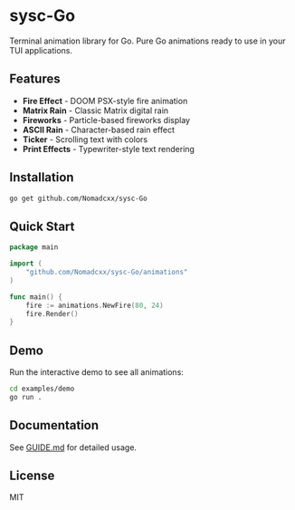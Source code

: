# sysc-Go

Terminal animation library for Go. Pure Go animations ready to use in your TUI applications.

## Features

- **Fire Effect** - DOOM PSX-style fire animation
- **Matrix Rain** - Classic Matrix digital rain
- **Fireworks** - Particle-based fireworks display
- **ASCII Rain** - Character-based rain effect
- **Ticker** - Scrolling text with colors
- **Print Effects** - Typewriter-style text rendering

## Installation

```bash
go get github.com/Nomadcxx/sysc-Go
```

## Quick Start

```go
package main

import (
    "github.com/Nomadcxx/sysc-Go/animations"
)

func main() {
    fire := animations.NewFire(80, 24)
    fire.Render()
}
```

## Demo

Run the interactive demo to see all animations:

```bash
cd examples/demo
go run .
```

## Documentation

See [GUIDE.md](GUIDE.md) for detailed usage.

## License

MIT
